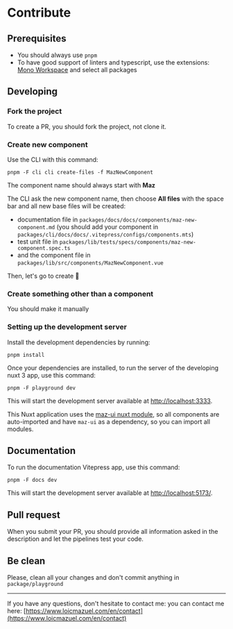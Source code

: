 # Contribute

## Prerequisites

- You should always use `pnpm`
- To have good support of linters and typescript, use the extensions: [Mono Workspace](https://marketplace.visualstudio.com/items?itemName=folke.vscode-monorepo-workspace) and select all packages

## Developing

### Fork the project

To create a PR, you should fork the project, not clone it.

### Create new component

Use the CLI with this command:

```shell
pnpm -F cli cli create-files -f MazNewComponent
```

The component name should always start with **Maz**

The CLI ask the new component name, then choose **All files** with the space bar and all new base files will be created:

- documentation file in `packages/docs/docs/components/maz-new-component.md` (you should add your component in `packages/cli/docs/docs/.vitepress/configs/components.mts`)
- test unit file in `packages/lib/tests/specs/components/maz-new-component.spec.ts`
- and the component file in `packages/lib/src/components/MazNewComponent.vue`

Then, let's go to create 🙂

### Create something other than a component

You should make it manually

### Setting up the development server

Install the development dependencies by running:

```shell
pnpm install
```

Once your dependencies are installed, to run the server of the developing nuxt 3 app, use this command:

```shell
pnpm -F playground dev
```

This will start the development server available at [http://localhost:3333](http://localhost:3333).

This Nuxt application uses the [maz-ui nuxt module](https://maz-ui.com/guide/nuxt), so all components are auto-imported and have `maz-ui` as a dependency, so you can import all modules.

## Documentation

To run the documentation Vitepress app, use this command:

```shell
pnpm -F docs dev
```

This will start the development server available at [http://localhost:5173/](http://localhost:5173/).

## Pull request

When you submit your PR, you should provide all information asked in the description and let the pipelines test your code.

## Be clean

Please, clean all your changes and don't commit anything in `package/playground`

---

If you have any questions, don't hesitate to contact me: you can contact me here: [https://www.loicmazuel.com/en/contact](https://www.loicmazuel.com/en/contact)
